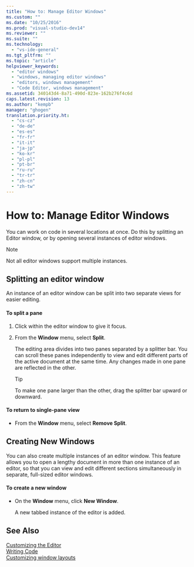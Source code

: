 ```yaml
---
title: "How to: Manage Editor Windows"
ms.custom: ""
ms.date: "10/25/2016"
ms.prod: "visual-studio-dev14"
ms.reviewer: ""
ms.suite: ""
ms.technology: 
  - "vs-ide-general"
ms.tgt_pltfrm: ""
ms.topic: "article"
helpviewer_keywords: 
  - "editor windows"
  - "windows, managing editor windows"
  - "editors, windows management"
  - "Code Editor, windows management"
ms.assetid: 340143d4-8a71-490d-823e-162b276f4c6d
caps.latest.revision: 13
ms.author: "kempb"
manager: "ghogen"
translation.priority.ht: 
  - "cs-cz"
  - "de-de"
  - "es-es"
  - "fr-fr"
  - "it-it"
  - "ja-jp"
  - "ko-kr"
  - "pl-pl"
  - "pt-br"
  - "ru-ru"
  - "tr-tr"
  - "zh-cn"
  - "zh-tw"
---
```

# How to: Manage Editor Windows
You can work on code in several locations at once. Do this by splitting an Editor window, or by opening several instances of editor windows.  
  
> [!NOTE]
>  Not all editor windows support multiple instances.  
  
## Splitting an editor window  
 An instance of an editor window can be split into two separate views for easier editing.  
  
#### To split a pane  
  
1.  Click within the editor window to give it focus.  
  
2.  From the **Window** menu, select **Split**.  
  
     The editing area divides into two panes separated by a splitter bar. You can scroll these panes independently to view and edit different parts of the active document at the same time. Any changes made in one pane are reflected in the other.  
  
    > [!TIP]
    >  To make one pane larger than the other, drag the splitter bar upward or downward.  
  
#### To return to single-pane view  
  
-   From the **Window** menu, select **Remove Split**.  
  
## Creating New Windows  
 You can also create multiple instances of an editor window. This feature allows you to open a lengthy document in more than one instance of an editor, so that you can view and edit different sections simultaneously in separate, full-sized editor windows.  
  
#### To create a new window  
  
-   On the **Window** menu, click **New Window**.  
  
     A new tabbed instance of the editor is added.  
  
## See Also  
 [Customizing the Editor](../ide/customizing-the-editor.md)   
 [Writing Code](../ide/writing-code-in-the-code-and-text-editor.md)   
 [Customizing window layouts](../ide/customizing-window-layouts-in-visual-studio.md)